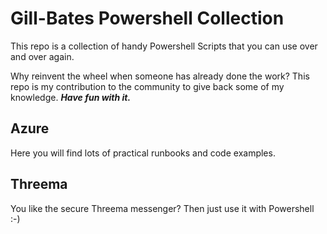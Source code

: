 # Gill-Bates Powershell Collection
This repo is a collection of handy Powershell Scripts that you can use over and over again.

Why reinvent the wheel when someone has already done the work? This repo is my contribution to the community to give back some of my knowledge. ***Have fun with it.***

## Azure
Here you will find lots of practical runbooks and code examples.

## Threema
You like the secure Threema messenger? Then just use it with Powershell :-)